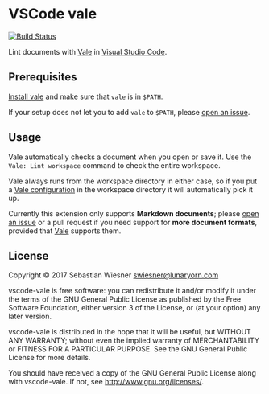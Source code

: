 # VSCode vale

[![Build Status](https://travis-ci.org/lunaryorn/vscode-vale.svg?branch=master)](https://travis-ci.org/lunaryorn/vscode-vale)

Lint documents with [Vale][] in [Visual Studio Code][code].

[vale]: https://valelint.github.io/docs/
[code]: https://code.visualstudio.com

## Prerequisites

[Install vale][1] and make sure that `vale` is in `$PATH`.

If your setup does not let you to add `vale` to `$PATH`, please [open an issue][issue].

[1]: https://valelint.github.io/docs/#installation
[issue]: https://github.com/lunaryorn/vscode-value/issues/new

## Usage

Vale automatically checks a document when you open or save it.  Use the `Vale: Lint workspace` command to check the entire workspace.

Vale always runs from the workspace directory in either case, so if you put a [Vale configuration][config] in the workspace directory it will automatically pick it up.

Currently this extension only supports **Markdown documents**; please [open an issue][issue] or a pull request if you need support for **more document formats**, provided that [Vale][] supports them.

[config]: https://valelint.github.io/docs/config/

## License

Copyright © 2017  Sebastian Wiesner <swiesner@lunaryorn.com>

vscode-vale is free software: you can redistribute it and/or modify it under the terms of the GNU General Public License as published by the Free Software Foundation, either version 3 of the License, or (at your option) any later version.

vscode-vale is distributed in the hope that it will be useful, but WITHOUT ANY WARRANTY; without even the implied warranty of MERCHANTABILITY or FITNESS FOR A PARTICULAR PURPOSE.  See the GNU General Public License for more details.

You should have received a copy of the GNU General Public License along with vscode-vale.  If not, see <http://www.gnu.org/licenses/>.
